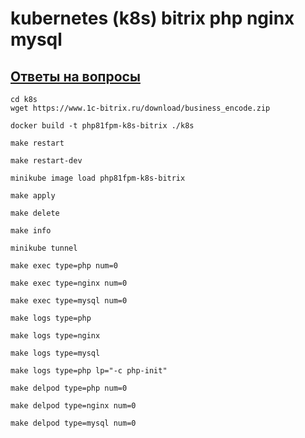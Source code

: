 # kubernetes (k8s) bitrix php nginx mysql

## [Ответы на вопросы](https://github.com/mizuhomizuho/kubernetes-k8s-bitrix-php-nginx-mysql/blob/master/Result.odt)

```shell
cd k8s
wget https://www.1c-bitrix.ru/download/business_encode.zip
```
```shell
docker build -t php81fpm-k8s-bitrix ./k8s
```
```shell
make restart
```
```shell
make restart-dev
```
```shell
minikube image load php81fpm-k8s-bitrix
```
```shell
make apply
```
```shell
make delete
```
```shell
make info
```
```shell
minikube tunnel
```
```shell
make exec type=php num=0
```
```shell
make exec type=nginx num=0
```
```shell
make exec type=mysql num=0
```
```shell
make logs type=php
```
```shell
make logs type=nginx
```
```shell
make logs type=mysql
```
```shell
make logs type=php lp="-c php-init"
```
```shell
make delpod type=php num=0
```
```shell
make delpod type=nginx num=0
```
```shell
make delpod type=mysql num=0
```